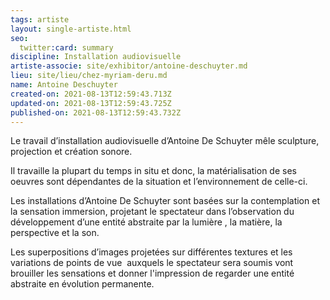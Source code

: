 ```yaml
---
tags: artiste
layout: single-artiste.html
seo:
  twitter:card: summary
discipline: Installation audiovisuelle
artiste-associe: site/exhibitor/antoine-deschuyter.md
lieu: site/lieu/chez-myriam-deru.md
name: Antoine Deschuyter
created-on: 2021-08-13T12:59:43.713Z
updated-on: 2021-08-13T12:59:43.725Z
published-on: 2021-08-13T12:59:43.732Z
---
```

<!--StartFragment-->

Le travail d’installation audiovisuelle d’Antoine De Schuyter mêle sculpture, projection et création sonore. 

Il travaille la plupart du temps in situ et donc, la matérialisation de ses oeuvres sont dépendantes de la situation et l’environnement de celle-ci. 

Les installations d’Antoine De Schuyter sont basées sur la contemplation et la sensation immersion, projetant le spectateur dans l’observation du développement d’une entité abstraite par la lumière , la matière, la perspective et la son. 

Les superpositions d’images projetées sur différentes textures et les variations de points de vue  auxquels le spectateur sera soumis vont brouiller les sensations et donner l'impression de regarder une entité abstraite en évolution permanente. 



<!--EndFragment-->